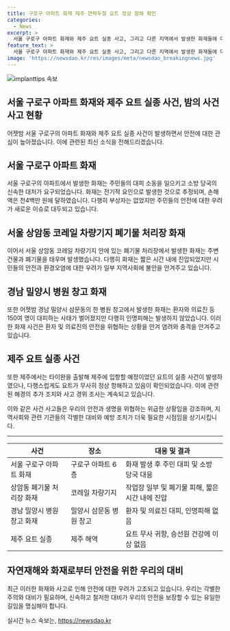 ```yaml
---
title: 구로구 아파트 화재 제주 연락두절 요트 정상 항해 확인
categories:
  - News
excerpt: >
  서울 구로구 아파트 화재와 제주 요트 실종 사고, 그리고 다른 지역에서 발생한 화재들에 대한 소식입니다. 구로구 아파트 화재로 80여 명의 주민이 대피하는 소동이 벌어졌고, 화재 원인은 전기적 요인으로 추정됩니다. 또한, 제주에서는 실종된 요트가 무사히 발견되었으며 환자와 의료진 등 150여 명이 대피한 병원 화재와 기타 화재에 대한 내용도 포함됩니다. (150자)
feature_text: >
  서울 구로구 아파트 화재와 제주 요트 실종 사고, 그리고 다른 지역에서 발생한 화재들에 대한 소식입니다. 구로구 아파트 화재로 80여 명의 주민이 대피하는 소동이 벌어졌고, 화재 원인은 전기적 요인으로 추정됩니다. 또한, 제주에서는 실종된 요트가 무사히 발견되었으며 환자와 의료진 등 150여 명이 대피한 병원 화재와 기타 화재에 대한 내용도 포함됩니다. (150자)
image: 'https://newsdao.kr/res/images/meta/newsdao_breakingnews.jpg'
---
```


<p><img src="https://newsdao.kr/res/images/meta/newsdao_breakingnews.jpg" alt="implanttips 속보" /></p>

<h2>서울 구로구 아파트 화재와 제주 요트 실종 사건, 밤의 사건사고 현황</h2>

<p data-ke-size="size16">어젯밤 서울 구로구의 아파트 화재와 제주 요트 실종 사건이 발생하면서 안전에 대한 관심이 높아졌습니다. 이에 관련된 최신 소식을 전해드리겠습니다.</p>

<h2 data-ke-size="size26">서울 구로구 아파트 화재</h2>

<p data-ke-size="size16">서울 구로구의 아파트에서 발생한 화재는 주민들의 대피 소동을 일으키고 소방 당국의 신속한 대처가 요구되었습니다. 화재는 전기적 요인으로 발생한 것으로 추정되며, 손해액은 천4백만 원에 달하였습니다. 다행히 부상자는 없었지만 주민들의 안전에 대한 우려가 새로운 이슈로 대두되고 있습니다.</p>

<h2 data-ke-size="size26">서울 상암동 코레일 차량기지 폐기물 처리장 화재</h2>

<p data-ke-size="size16">이어서 서울 상암동 코레일 차량기지 안에 있는 폐기물 처리장에서 발생한 화재는 주변 건물과 폐기물을 태우며 발생했습니다. 다행히 화재는 짧은 시간 내에 진압되었지만 시민들의 안전과 환경오염에 대한 우려가 일부 지역사회에 불안을 안겨주고 있습니다.</p>

<h2 data-ke-size="size26">경남 밀양시 병원 창고 화재</h2>

<p data-ke-size="size16">또한 어젯밤 경남 밀양시 삼문동의 한 병원 창고에서 발생한 화재는 환자와 의료진 등 150여 명이 대피하는 사태가 벌어졌지만 다행히 인명피해는 발생하지 않았습니다. 이러한 화재 사건은 환자 및 의료진의 안전을 위협하는 상황을 안겨 염려와 충격을 안겨주고 있습니다.</p>

<h2 data-ke-size="size26">제주 요트 실종 사건</h2>

<p data-ke-size="size16">또한 제주에서는 타이완을 출발해 제주에 입항할 예정이었던 요트의 실종 사건이 발생하였으나, 다행스럽게도 요트가 무사히 정상 항해하고 있음이 확인되었습니다. 이에 관련된 해경의 추가 조치와 사고 경위 조사는 계속되고 있습니다.</p>

<p data-ke-size="size16">이와 같은 사건 사고들은 우리의 안전과 생명을 위협하는 위급한 상황임을 강조하며, 지역사회와 관련 기관들의 각별한 대비와 예방 조치가 더욱 필요한 시점임을 상기시킵니다.</p>

<hr>

<table>
  <thead>
    <tr>
      <th><b>사건</b></th>
      <th><b>장소</b></th>
      <th><b>대응 및 결과</b></th>
    </tr>
  </thead>
  <tbody>
    <tr>
      <td>서울 구로구 아파트 화재</td>
      <td>구로구 아파트 6층</td>
      <td>화재 발생 후 주민 대피 및 소방 당국 대응</td>
    </tr>
    <tr>
      <td>상암동 폐기물 처리장 화재</td>
      <td>코레일 차량기지</td>
      <td>작업장 일부 및 폐기물 피해, 짧은 시간 내에 진압</td>
    </tr>
    <tr>
      <td>경남 밀양시 병원 창고 화재</td>
      <td>밀양시 삼문동 병원 창고</td>
      <td>환자 및 의료진 대피, 인명피해 없음</td>
    </tr>
    <tr>
      <td>제주 요트 실종</td>
      <td>제주 해역</td>
      <td>요트 무사 귀항, 승선원 건강에 이상 없음</td>
    </tr>
  </tbody>
</table>

<h2 data-ke-size="size26">자연재해와 화재로부터 안전을 위한 우리의 대비</h2>

<p data-ke-size="size16">최근 이러한 화재와 사고로 인해 안전에 대한 우려가 고조되고 있습니다. 우리는 각별한 주의와 대비가 필요하며, 신속하고 철저한 대비가 우리의 안전을 보장할 수 있는 유일한 길임을 명심해야 합니다.</p>
실시간 뉴스 속보는, <a href="https://newsdao.kr" rel="dofollow">https://newsdao.kr</a>


